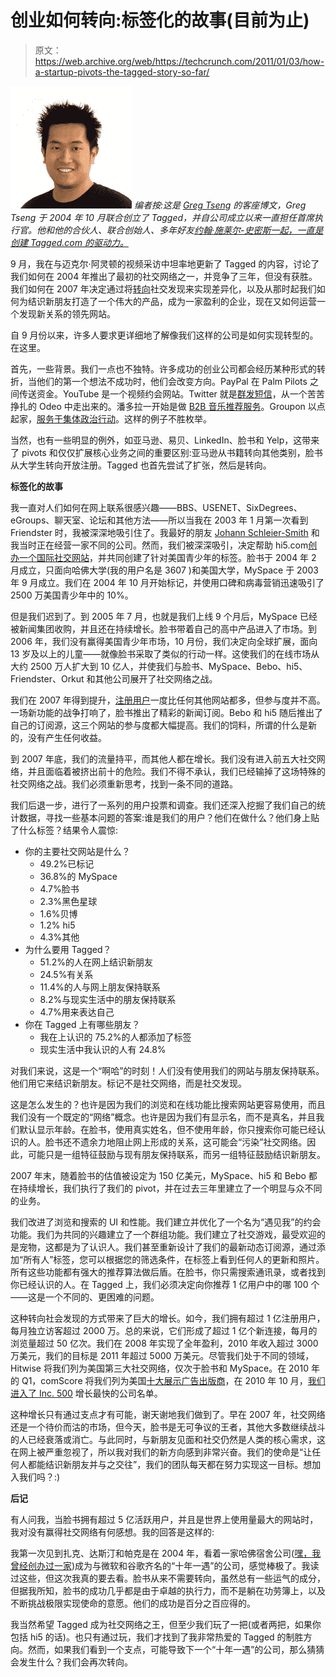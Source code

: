 # 创业如何转向:标签化的故事(目前为止)

> 原文：<https://web.archive.org/web/https://techcrunch.com/2011/01/03/how-a-startup-pivots-the-tagged-story-so-far/>

![](img/78b2ba608b6946f562c11ea329594ce1.png) *编者按:这是 [Greg Tseng](https://web.archive.org/web/20230203110925/http://www.crunchbase.com/person/greg-tseng) 的客座博文，Greg Tseng 于 2004 年 10 月联合创立了 Tagged，并自公司成立以来一直担任首席执行官。他和他的合伙人、联合创始人、多年好友[约翰·施莱尔-史密斯一起，一直是创建 Tagged.com 的驱动力。](https://web.archive.org/web/20230203110925/http://www.crunchbase.com/person/johann-schleier-smith)*

9 月，我在与迈克尔·阿灵顿的视频采访中坦率地更新了 Tagged 的内容，讨论了我们如何在 2004 年推出了最初的社交网络之一，并竞争了三年，但没有获胜。我们如何在 2007 年决定通过将[转向](https://web.archive.org/web/20230203110925/https://techcrunch.com/2010/10/22/mike-maples-you-have-to-be-willing-to-throw-it-all-away-video/)社交发现来实现差异化，以及从那时起我们如何为结识新朋友打造了一个伟大的产品，成为一家盈利的企业，现在又如何运营一个发现新关系的领先网站。

自 9 月份以来，许多人要求更详细地了解像我们这样的公司是如何实现转型的。在这里。

首先，一些背景。我们一点也不独特。许多成功的创业公司都会经历某种形式的转折，当他们的第一个想法不成功时，他们会改变方向。PayPal 在 Palm Pilots 之间传送资金。YouTube 是一个视频约会网站。Twitter 就是[群发短信](https://web.archive.org/web/20230203110925/http://www.nytimes.com/2010/10/31/technology/31ev.html?pagewanted=all)，从一个苦苦挣扎的 Odeo 中走出来的。潘多拉一开始是做 [B2B 音乐推荐服务](https://web.archive.org/web/20230203110925/http://www.nytimes.com/2010/03/08/technology/08pandora.html)。Groupon 以点起家，[服务于集体政治行动](https://web.archive.org/web/20230203110925/http://www.forbes.com/forbes/2010/0830/entrepreneurs-groupon-facebook-twitter-next-web-phenom.html)。这样的例子不胜枚举。

当然，也有一些明显的例外，如亚马逊、易贝、LinkedIn、脸书和 Yelp，这带来了 pivots 和仅仅扩展核心业务之间的重要区别:亚马逊从书籍转向其他类别，脸书从大学生转向开放注册。Tagged 也首先尝试了扩张，然后是转向。

**标签化的故事**

我一直对人们如何在网上联系很感兴趣——BBS、USENET、SixDegrees、eGroups、聊天室、论坛和其他方法——所以当我在 2003 年 1 月第一次看到 Friendster 时，我被深深地吸引住了。我最好的朋友 [Johann Schleier-Smith](https://web.archive.org/web/20230203110925/http://www.crunchbase.com/person/johann-schleier-smith) 和我当时正在经营一家不同的公司。然而，我们被深深吸引，决定帮助 hi5.com[创办一个国际社交网站](https://web.archive.org/web/20230203110925/http://www.crunchbase.com/company/hi5)，并共同创建了针对美国青少年的标签。脸书于 2004 年 2 月成立，只面向哈佛大学(我的用户名是 3607 )和美国大学，MySpace 于 2003 年 9 月成立。我们在 2004 年 10 月开始标记，并使用口碑和病毒营销迅速吸引了 2500 万美国青少年中的 10%。

但是我们迟到了。到 2005 年 7 月，也就是我们上线 9 个月后，MySpace 已经被新闻集团收购，并且还在持续增长。脸书带着自己的高中产品进入了市场。到 2006 年，我们没有赢得美国青少年市场，10 月份，我们决定向全球扩展，面向 13 岁及以上的儿童——就像脸书采取了类似的行动一样。这使我们的在线市场从大约 2500 万人扩大到 10 亿人，并使我们与脸书、MySpace、Bebo、hi5、Friendster、Orkut 和其他公司展开了社交网络之战。

我们在 2007 年得到提升，[注册用户](https://web.archive.org/web/20230203110925/https://techcrunch.com/2007/05/09/tagged-turns-profitable-may-be-fastest-growing-social-network/)一度比任何其他网站都多，但参与度并不高。一场新功能的战争打响了，脸书推出了精彩的新闻订阅。Bebo 和 hi5 随后推出了自己的订阅源，这三个网站的参与度都大幅提高。我们的饲料，所谓的什么是新的，没有产生任何收益。

到 2007 年底，我们的流量持平，而其他人都在增长。我们没有进入前五大社交网络，并且面临着被挤出前十的危险。我们不得不承认，我们已经输掉了这场特殊的社交网络之战。我们必须重新思考，找到一条不同的道路。

我们后退一步，进行了一系列的用户投票和调查。我们还深入挖掘了我们自己的统计数据，寻找一些基本问题的答案:谁是我们的用户？他们在做什么？他们身上贴了什么标签？结果令人震惊:

*   你的主要社交网站是什么？
    *   49.2%已标记
    *   36.8%的 MySpace
    *   4.7%脸书
    *   2.3%黑色星球
    *   1.6%贝博
    *   1.2% hi5
    *   4.3%其他
*   为什么要用 Tagged？
    *   51.2%的人在网上结识新朋友
    *   24.5%有关系
    *   11.4%的人与网上朋友保持联系
    *   8.2%与现实生活中的朋友保持联系
    *   4.7%用来表达自己
*   你在 Tagged 上有哪些朋友？
    *   我在上认识的 75.2%的人都添加了标签
    *   现实生活中我认识的人有 24.8%

对我们来说，这是一个“啊哈”的时刻！人们没有使用我们的网站与朋友保持联系。他们用它来结识新朋友。标记不是社交网络，而是社交发现。

这是怎么发生的？也许是因为我们的浏览和在线功能比搜索网站更容易使用，而且我们没有一个既定的“网络”概念。也许是因为我们有显示名，而不是真名，并且我们默认显示年龄。在脸书，使用真实姓名，但不使用年龄，你只搜索你可能已经认识的人。脸书还不遗余力地阻止网上形成的关系，这可能会“污染”社交网络。因此，可能只是一组特征鼓励与现有朋友保持联系，而另一组特征鼓励结识新朋友。

2007 年末，随着脸书的估值被设定为 150 亿美元，MySpace、hi5 和 Bebo 都在持续增长，我们执行了我们的 pivot，并在过去三年里建立了一个明显与众不同的业务。

我们改进了浏览和搜索的 UI 和性能。我们建立并优化了一个名为“遇见我”的约会功能。我们为共同的兴趣建立了一个群组功能。我们建立了社交游戏，最受欢迎的是宠物，这都是为了认识人。我们甚至重新设计了我们的最新动态订阅源，通过添加“所有人”标签，您可以根据您的筛选条件，在标签上看到任何人的更新和照片。所有这些功能都有强大的推荐算法做后盾。在脸书，你只需搜索通讯录，或者找到你已经认识的人。在 Tagged 上，我们必须决定向你推荐 1 亿用户中的哪 100 个——这是一个不同的、更困难的问题。

这种转向社会发现的方式带来了巨大的增长。如今，我们拥有超过 1 亿注册用户，每月独立访客超过 2000 万。总的来说，它们形成了超过 1 亿个新连接，每月的浏览量超过 50 亿次。我们在 2008 年实现了全年盈利，2010 年收入超过 3000 万美元，我们的目标是 2011 年超过 5000 万美元。尽管我们处于不同的领域，Hitwise 将我们列为美国第三大社交网络，仅次于脸书和 MySpace。在 2010 年的 Q1，comScore 将我们列为美国[十大展示广告出版商](https://web.archive.org/web/20230203110925/http://www.comscore.com/Press_Events/Press_Releases/2010/5/Americans_Received_1_Trillion_Display_Ads_in_Q1_2010_as_Online_Advertising_Market_Rebounds_from_2009_Recession)，在 2010 年 10 月，[我们进入了 Inc. 500](https://web.archive.org/web/20230203110925/http://www.inc.com/inc5000/profile/Tagged) 增长最快的公司名单。

这种增长只有通过支点才有可能，谢天谢地我们做到了。早在 2007 年，社交网络还是一个待价而沽的市场，但今天，脸书是无可争议的王者，其他大多数继续战斗的人已经衰落或消亡。与此同时，与新朋友见面和社交仍然是人类的核心需求，这在网上被严重忽视了，所以我对我们的新方向感到非常兴奋。我们的使命是“让任何人都能结识新朋友并与之交往”，我们的团队每天都在努力实现这一目标。想加入我们吗？:)

**后记**

有人问我，当脸书拥有超过 5 亿活跃用户，并且是世界上使用量最大的网站时，我对没有赢得社交网络有何感想。我的回答是这样的:

我第一次见到扎克、达斯汀和帕克是在 2004 年，看着一家哈佛宿舍公司([嘿，我曾经创办过一家](https://web.archive.org/web/20230203110925/http://www.thecrimson.com/article/1999/9/22/undergrads-provide-book-buying-alternative-three-members/))成为与微软和谷歌齐名的“十年一遇”的公司，感觉棒极了。我读过这些，但这次我真的要去看。脸书从来不需要转向，虽然总有一些运气的成分，但据我所知，脸书的成功几乎都是由于卓越的执行力，而不是躺在功劳簿上，以及不断挑战极限实现使命的意愿。他们的成功是百分之百应得的。

我当然希望 Tagged 成为社交网络之王，但至少我们玩了一把(或者两把，如果你包括 hi5 的话)。也只有通过玩，我们才找到了我非常热爱的 Tagged 的制胜方向。然而，如果我们看到一个支点，可能导致下一个“十年一遇”的公司，那么猜猜会发生什么？我们会再次转向。